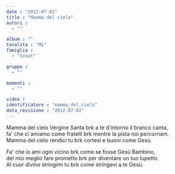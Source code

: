 ```yaml
---
date : "2012-07-02"
title : "Mamma del cielo"
autori : 
  - ""

album : ""
tonalita : "Mi"
famiglia : 
  - "Scout"

gruppo : 
  - ""

momenti : 
  - ""

video : 
identificatore : "mamma_del_cielo"
data_revisione : "2012-07-02"
---
```

  
  
Mamma del cielo Vergine Santa brk a te d'intorno il branco canta,  
fa' che ci amiamo come fratelli brk mentre la pista noi percorriam.  
Mamma del cielo rendici tu brk	cortesi e buoni come Gesù.  
  
  
Fa' che io ami ogni vicino brk come se fosse Gesù Bambino,   
del mio meglio fare prometto brk per diventare un tuo lupetto.   
Al cuor divino stringimi tu brk come stringevi a te Gesù.  
  
  
  
  
  
